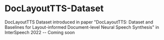 # DocLayoutTTS-Dataset
DocLayoutTTS Dataset introduced in paper "DocLayoutTTS: Dataset and Baselines for Layout-informed Document-level Neural Speech Synthesis" in InterSpeech 2022 -- Coming soon
